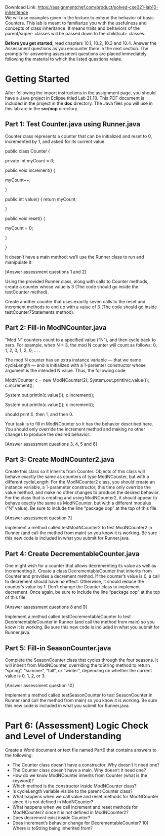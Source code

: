 Download Link: https://assignmentchef.com/product/solved-cse021-lab10-inheritence
<br>
We will use examples given in the lecture to extend the behavior of basic Counters. This lab is meant to familiarize you with the usefulness and concepts of class inheritance. It means traits and behaviors of the parent/super- classes will be passed down to the child/sub- classes.

<strong>Before you get started</strong>, read chapters 10.1, 10.2, 10.3 and 10.4. Answer the Assessment questions as you encounter them in the next section. The prompts for answering assessment questions are placed immediately following the material to which the listed questions relate.

<h1>Getting Started</h1>

After following the import instructions in the assignment page, you should have a Java project in Eclipse titled Lab 21_10. This PDF document is included in the project in the <strong>doc</strong> directory. The Java files you will use in this lab are in the <strong>src/oop</strong> directory.

<h2>Part 1: Test Counter.java using Runner.java</h2>

Counter class represents a counter that can be initialized and reset to 0, incremented by 1, and asked for its current value.

public class Counter {

private int myCount = 0;




public void increment() {

myCount++;

}




public int value() {   return myCount;

}




public void reset() {

myCount = 0;

}

}




It doesn’t have a main method; we’ll use the Runner class to run and manipulate it.




[Answer assessment questions 1 and 2]




Using the provided Runner class, along with calls to Counter methods, create a counter whose value is 3 (The code should go inside the testCounter method).




Create another counter that uses exactly seven calls to the reset and increment methods to end up with a value of 3 (The code should go inside testCounter7Statements method).

<h2>Part 2: Fill-in ModNCounter.java</h2>

“Mod N” counters count to a specified value (“N”), and then cycle back to zero. For example, when N = 3, the mod N counter will count as follows: 0, 1, 2, 0, 1, 2, 0, … .

The mod N counter has an extra instance variable — that we name cycleLength — and is initialized with a 1-paramter constructor whose argument is the intended N value. Thus, the following code




ModNCounter c = new ModNCounter(2);  System.out.println(c.value());   c.increment();

System.out.println(c.value());  c.increment();

System.out.println(c.value());  c.increment();




should print 0, then 1, and then 0.




Your task is to fill in ModNCounter so it has the behavior described here. You should only override the increment method and making no other changes to produce the desired behavior.




[Answer assessment questions 3, 4, 5 and 6]

<h2>Part 3: Create ModNCounter2.java</h2>

Create this class so it inherits from Counter. Objects of this class will behave exactly the same as counters of type ModNCounter, but with a different cycleLength. For the ModNCounter2 class, you should create an instance variable, a 1-parameter constructor, this time only override the value method, and make no other changes to produce the desired behavior. For the class that is creating and using ModNCounter2, it should appear to behave exactly the same as ModNCounter, but with a different modulus (“N” value). Be sure to include the line “package oop” at the top of this file.




[Answer assessment question 7]




Implement a method called testModNCounter2 to test ModNCounter2 in Runner (and call the method from main) so you know it is working. Be sure this new code is included in what you submit for Runner.java.

<h2>Part 4: Create DecrementableCounter.java</h2>

One might wish for a counter that allows decrementing its value as well as incrementing it. Create a class DecrementableCounter that inherits from Counter and provides a decrement method. If the counter’s value is 0, a call to decrement should have no effect. Otherwise, it should reduce the counter’s value by 1. Don’t change the Counter class to implement decrement. Once again, be sure to include the line “package oop” at the top of this file.




[Answer assessment questions 8 and 9]




Implement a method called testDecrementableCounter to test DecrementableCounter in Runner (and call the method from main) so you know it is working. Be sure this new code is included in what you submit for Runner.java.

<h2>Part 5: Fill-in SeasonCounter.java</h2>

Complete the SeasonCounter class that cycles through the four seasons. It will inherit from ModNCounter, overriding the toString method to return “spring”, “summer”, “fall”, or “winter”, depending on whether the current value is 0, 1, 2, or 3.




[Answer assessment question 10]




Implement a method called testSeasonCounter to test SeasonCounter in Runner (and call the method from main) so you know it is working. Be sure this new code is included in what you submit for Runner.java.

<strong> </strong>

<h1>Part 6: (Assessment) Logic Check and Level of Understanding</h1>

Create a Word document or text file named Part6 that contains answers to the following:

<ul>

 <li>The Counter class doesn’t have a constructor. Why doesn’t it need one?</li>

 <li>The Counter class doesn’t have a main. Why doesn’t it need one?</li>

 <li>How do we know ModNCounter inherits from Counter (what is the keyword)?</li>

 <li>Which method is the constructor inside ModNCounter class?</li>

 <li>Is cycleLength variable visible to the parent Counter class?</li>

 <li>What happens when we call value and reset methods for ModNCounter since it is not defined in ModNCounter?</li>

 <li>What happens when we call increment and reset methods for ModNCounter2 since it is not defined in ModNCounter2?</li>

 <li>Does decrement exist inside Counter?</li>

 <li>Does increment’s behavior change for DecrementableCounter? 10) Where is toString being inherited from?</li>

</ul>